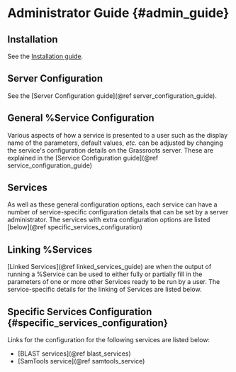 ﻿Administrator Guide {#admin_guide}
==================================


## Installation

See the [Installation guide](installation.md).


## Server Configuration


See the [Server Configuration guide](@ref server_configuration_guide).

## General %Service Configuration

Various aspects of how a service is presented to a user such as the display name of the parameters, default values, *etc.* can be adjusted by changing the service's configuration details on the Grassroots server. 
These are explained in the [Service Configuration guide](@ref service_configuration_guide)

## Services

As well as these general configuration options, each service can have a number of service-specific configuration details that can be set by a server administrator. 
The services with extra configuration options are listed [below](@ref specific_services_configuration)


## Linking %Services

[Linked Services](@ref linked_services_guide) are when the output of running a %Service can be used to either fully or partially fill in the parameters of one or more other Services ready to be run by a user. The service-specific details for the linking of Services are listed below.

## Specific Services Configuration {#specific_services_configuration}

Links for the configuration for the following services are listed below:

 * [BLAST services](@ref blast_services)
 * [SamTools service](@ref samtools_service)
